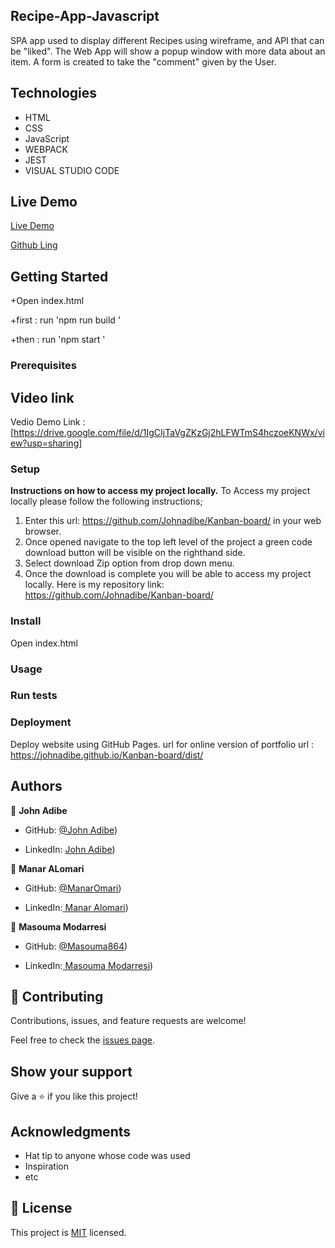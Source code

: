 ## Recipe-App-Javascript

SPA app used to display different Recipes using wireframe, and API that can be "liked". The Web App will show a popup window with more data about an item. A form is created to take the "comment" given by the User.

## Technologies 
- HTML
- CSS
- JavaScript
- WEBPACK
- JEST
- VISUAL STUDIO CODE

## Live Demo 

[Live Demo](https://jovial-froyo-119ccd.netlify.app/)

[Github Ling](https://github.com/Johnadibe/Kanban-board/)



## Getting Started

+Open index.html

+first : run 'npm run build '

+then : run 'npm start '

### Prerequisites
## Video link 
Vedio Demo Link : [https://drive.google.com/file/d/1IgCIjTaVgZKzGj2hLFWTmS4hczoeKNWx/view?usp=sharing]
### Setup
**Instructions on how to access my project locally.**
 To Access my project locally please follow the following instructions;
1. Enter this url: https://github.com/Johnadibe/Kanban-board/ in your web browser.
2. Once opened navigate to the top left level of the project a green code download button will be visible on the righthand side.
3. Select download Zip option from drop down menu.
4. Once the download is complete you will be able to access my project locally.
Here is my repository link: https://github.com/Johnadibe/Kanban-board/


### Install
Open index.html
### Usage

### Run tests

### Deployment

Deploy  website using GitHub Pages.
url for online version of portfolio url : https://johnadibe.github.io/Kanban-board/dist/

## Authors

👤 **John Adibe**

- GitHub: [@John Adibe](https://github.com/Johnadibe))

- LinkedIn: [John Adibe](https://www.linkedin.com/in/john-adibe-400b36166/))


👤 **Manar ALomari**

- GitHub: [@ManarOmari](https://github.com/ManarOmari))

- LinkedIn:[ Manar Alomari](https://www.linkedin.com/in/manar-alomari-b509ab107/))

👤 **Masouma Modarresi**

- GitHub: [@Masouma864](https://github.com/Masouma864))

- LinkedIn:[ Masouma Modarresi](https://www.linkedin.com/in/masouma-m-9572a41b5/))


## 🤝 Contributing

Contributions, issues, and feature requests are welcome!

Feel free to check the [issues page](../../issues/).

## Show your support

Give a ⭐️ if you like this project!

## Acknowledgments

- Hat tip to anyone whose code was used
- Inspiration
- etc

## 📝 License

This project is [MIT](./MIT.md) licensed.
